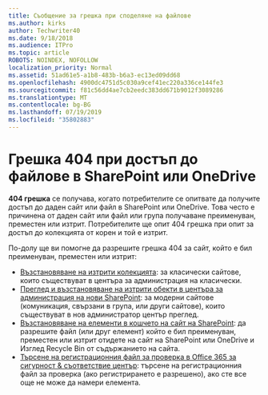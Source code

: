 ```yaml
---
title: Съобщение за грешка при споделяне на файлове
ms.author: kirks
author: Techwriter40
ms.date: 9/18/2018
ms.audience: ITPro
ms.topic: article
ROBOTS: NOINDEX, NOFOLLOW
localization_priority: Normal
ms.assetid: 51ad61e5-a1b8-483b-b6a3-ec13ed09dd68
ms.openlocfilehash: 4900dc4751d5c030a9cef41ec220a336ce144fe3
ms.sourcegitcommit: f81c56dd4ae7cb2eedc383dd671b9012f3089286
ms.translationtype: MT
ms.contentlocale: bg-BG
ms.lasthandoff: 07/19/2019
ms.locfileid: "35802883"
---
```

# <a name="error-404-when-accessing-files-in-sharepoint-or-onedrive"></a>Грешка 404 при достъп до файлове в SharePoint или OneDrive

**404 грешка** се получава, когато потребителите се опитвате да получите достъп до даден сайт или файл в SharePoint или OneDrive. Това често е причинена от даден сайт или файл или група получаване преименуван, преместен или изтрит.
Потребителите ще опит 404 грешка при опит за достъп до колекцията от корен и той е изтрит.

По-долу ще ви помогне да разрешите грешка 404 за сайт, който е бил преименуван, преместен или изтрит:

- [Възстановяване на изтрити колекцията](https://docs.microsoft.com/sharepoint/restore-deleted-site-collection): за класически сайтове, които съществуват в центъра за администрация на класически.
- [Преглед и възстановяване на изтрити обекти в центъра за администрация на нови SharePoint](https://docs.microsoft.com/sharepoint/view-and-restore-deleted-sites-in-new-admin-center): за модерни сайтове (комуникация, свързани в група, или други сайтове), които съществуват в нов администратор център преглед.
- [Възстановяване на елементи в кошчето на сайт на SharePoint](https://support.office.com/article/Restore-items-in-the-Recycle-Bin-of-a-SharePoint-site-6df466b6-55f2-4898-8d6e-c0dff851a0be): да разрешите файл (или друг елемент) който е бил преименуван, преместен или изтрит отидете на сайт на SharePoint или OneDrive и Изглед Recycle Bin от съдържанието на сайта.
- [Търсене на регистрационния файл за проверка в Office 365 за сигурност &amp; съответствие център](https://support.office.com/client/search-the-audit-log-in-the-office-365-security-compliance-center-0d4d0f35-390b-4518-800e-0c7ec95e946c): търсене на регистрационния файл за проверка (ако регистрирането е разрешено), ако сте все още не може да намери елемента.




    

